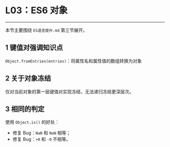 # L03：ES6 对象

---

本节主要围绕 `ES语言提升.md` 第三节展开。



## 1 键值对强调知识点

`Object.fromEntries(entries)`：将属性名和属性值的数组转换为对象



## 2 关于对象冻结

仅对当前对象的第一层键值对实现冻结，无法递归冻结更深层次。



## 3 相同的判定

使用 `Object.is()` 的好处：

- 修复 Bug：`NaN` 和 `NaN` 相等；
- 修复 Bug：`+0` 和 `-0` 不相等。

